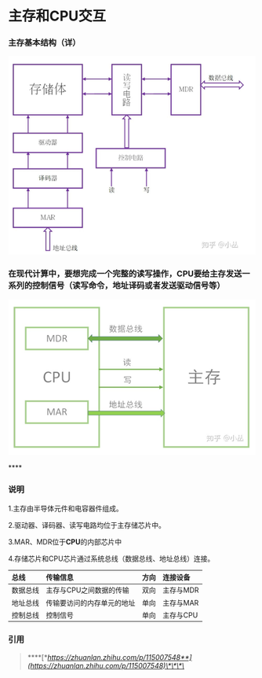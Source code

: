 # 主存和CPU交互

### **主存基本结构（详）**

![](../.gitbook/assets/image%20%2814%29.png)

### 在现代计算中，要想完成一个完整的读写操作，CPU要给主存发送一系列的控制信号（读写命令，地址译码或者发送驱动信号等）

![](../.gitbook/assets/image%20%288%29.png)

\*\*\*\*

### **说明**

1.主存由半导体元件和电容器件组成。

2.驱动器、译码器、读写电路均位于主存储芯片中。

3.MAR、MDR位于**CPU**的内部芯片中

4.存储芯片和CPU芯片通过系统总线（数据总线、地址总线）连接。



| 总线 | 传输信息 | 方向 | 连接设备 |
| :--- | :--- | :--- | :--- |
| 数据总线 | 主存与CPU之间数据的传输 | 双向 | 主存与MDR |
| 地址总线 | 传输要访问的内存单元的地址 | 单向 | 主存与MAR |
| 控制总线 | 控制信号 | 单向 | 主存与CPU |

### 引用

> \*\*\*\*[**https://zhuanlan.zhihu.com/p/115007548**](https://zhuanlan.zhihu.com/p/115007548)\*\*\*\*

